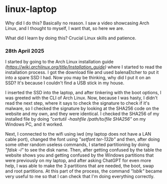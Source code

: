 # linux-laptop

Why did I do this? 
Basically no reason. I saw a video showcasing Arch Linux, and I thought to myself, I want that, so here we are.

What did I learn by doing this?
Crucial Linux skills and patience.

### **28th April 2025**
I started by going to the Arch Linux installation guide *(https://wiki.archlinux.org/title/Installation_guide)* where I started to read the installation process. I got the download file and used balenaEtcher to put it into a spare SSD I had. Now you may be thinking, why did I put it on an SSD? It's because I couldn't find a USB stick in my house.

I inserted the SSD into the laptop, and after tinkering with the boot options, I was greeted with the CLI of Arch Linux. Now, because I was hasty, I didn't read the next step, where it says to check the signature to check if it's malware, so I checked the signature by looking at the SHA256 code on the website and my own, and they were identical. I checked the SHA256 of my installed file by doing *"certutil -hashfile /path/to/file SHA256"* on my Windows PC, and it worked.

Next, I connected to the wifi using iwd (my laptop does not have a LAN cable port), changed the font using *"setfont ter-132b"* and then, after doing some other random useless commands, I started partitioning by doing *"fdisk -l"* to see the disk name. Then, after getting confused by the table the website shows you and getting confused by the Windows partitions that were previously on my laptop, and after asking ChatGPT for even more help, I was able to make the 3 partitions that are needed, the boot, swap and root partitions. At this part of the process, the command *"lsblk"* became very useful to me so that I can check that I'm doing everything correctly.
